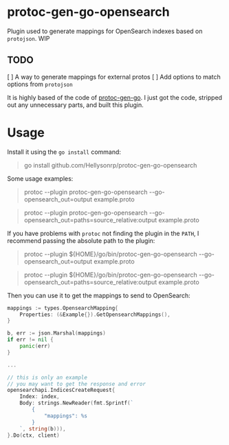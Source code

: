 # protoc-gen-go-opensearch

Plugin used to generate mappings for OpenSearch indexes based on `protojson`.
WIP

## TODO

[ ] A way to generate mappings for external protos
[ ] Add options to match options from `protojson`

It is highly based of the code of [protoc-gen-go](https://github.com/protocolbuffers/protobuf-go/tree/b92717ecb630d4a4824b372bf98c729d87311a4d/cmd/protoc-gen-go).
I just got the code, stripped out any unnecessary parts, and built this plugin.

# Usage

Install it using the `go install` command:
> go install github.com/Hellysonrp/protoc-gen-go-opensearch

Some usage examples:
> protoc --plugin protoc-gen-go-opensearch --go-opensearch_out=output example.proto

> protoc --plugin protoc-gen-go-opensearch --go-opensearch_out=paths=source_relative:output example.proto

If you have problems with `protoc` not finding the plugin in the `PATH`, I recommend passing the absolute path to the plugin:
> protoc --plugin ${HOME}/go/bin/protoc-gen-go-opensearch --go-opensearch_out=output example.proto

> protoc --plugin ${HOME}/go/bin/protoc-gen-go-opensearch --go-opensearch_out=paths=source_relative:output example.proto

Then you can use it to get the mappings to send to OpenSearch:

```go
mappings := types.OpensearchMapping{
    Properties: (&Example{}).GetOpensearchMappings(),
}

b, err := json.Marshal(mappings)
if err != nil {
    panic(err)
}

...

// this is only an example
// you may want to get the response and error
opensearchapi.IndicesCreateRequest{
    Index: index,
    Body: strings.NewReader(fmt.Sprintf(`
        {
            "mappings": %s
        }
    `, string(b))),
}.Do(ctx, client)
```
